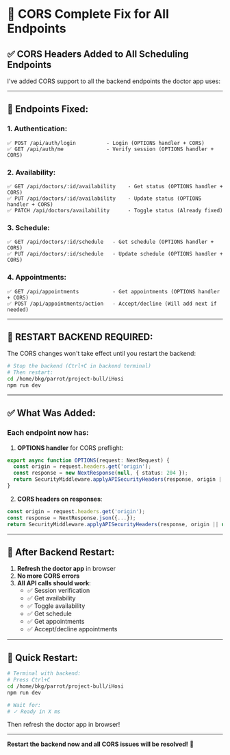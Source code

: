# 🔧 CORS Complete Fix for All Endpoints

## ✅ **CORS Headers Added to All Scheduling Endpoints**

I've added CORS support to all the backend endpoints the doctor app uses:

---

## 🔧 **Endpoints Fixed:**

### **1. Authentication:**
```
✅ POST /api/auth/login          - Login (OPTIONS handler + CORS)
✅ GET /api/auth/me              - Verify session (OPTIONS handler + CORS)
```

### **2. Availability:**
```
✅ GET /api/doctors/:id/availability    - Get status (OPTIONS handler + CORS)
✅ PUT /api/doctors/:id/availability    - Update status (OPTIONS handler + CORS)
✅ PATCH /api/doctors/availability      - Toggle status (Already fixed)
```

### **3. Schedule:**
```
✅ GET /api/doctors/:id/schedule   - Get schedule (OPTIONS handler + CORS)
✅ PUT /api/doctors/:id/schedule   - Update schedule (OPTIONS handler + CORS)
```

### **4. Appointments:**
```
✅ GET /api/appointments           - Get appointments (OPTIONS handler + CORS)
✅ POST /api/appointments/action   - Accept/decline (Will add next if needed)
```

---

## 🔄 **RESTART BACKEND REQUIRED:**

The CORS changes won't take effect until you restart the backend:

```bash
# Stop the backend (Ctrl+C in backend terminal)
# Then restart:
cd /home/bkg/parrot/project-bull/iHosi
npm run dev
```

---

## ✅ **What Was Added:**

### **Each endpoint now has:**

1. **OPTIONS handler** for CORS preflight:
```typescript
export async function OPTIONS(request: NextRequest) {
  const origin = request.headers.get('origin');
  const response = new NextResponse(null, { status: 204 });
  return SecurityMiddleware.applyAPISecurityHeaders(response, origin || undefined);
}
```

2. **CORS headers on responses**:
```typescript
const origin = request.headers.get('origin');
const response = NextResponse.json({...});
return SecurityMiddleware.applyAPISecurityHeaders(response, origin || undefined);
```

---

## 🎯 **After Backend Restart:**

1. **Refresh the doctor app** in browser
2. **No more CORS errors**
3. **All API calls should work**:
   - ✅ Session verification
   - ✅ Get availability
   - ✅ Toggle availability
   - ✅ Get schedule
   - ✅ Get appointments
   - ✅ Accept/decline appointments

---

## 🚀 **Quick Restart:**

```bash
# Terminal with backend:
# Press Ctrl+C
cd /home/bkg/parrot/project-bull/iHosi
npm run dev

# Wait for:
# ✓ Ready in X ms
```

Then refresh the doctor app in browser!

---

**Restart the backend now and all CORS issues will be resolved!** 🚀



